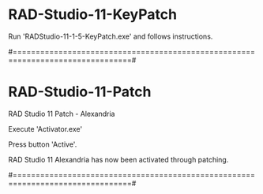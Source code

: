 # RAD-Studio-11-KeyPatch

Run 'RADStudio-11-1-5-KeyPatch.exe' and follows instructions.

#================================================================================#

# RAD-Studio-11-Patch

RAD Studio 11 Patch - Alexandria

Execute 'Activator.exe'

Press button 'Active'.

RAD Studio 11 Alexandria has now been activated through patching.

#================================================================================#
